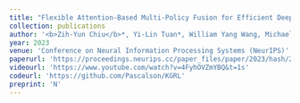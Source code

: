 ```yaml
---
title: "Flexible Attention-Based Multi-Policy Fusion for Efficient Deep Reinforcement Learning"
collection: publications
author: '<b>Zih-Yun Chiu</b>*, Yi-Lin Tuan*, William Yang Wang, Michael C. Yip'
year: 2023
venue: 'Conference on Neural Information Processing Systems (NeurIPS)'
paperurl: 'https://proceedings.neurips.cc/paper_files/paper/2023/hash/2c23b3c72127e15fedc276722faee927-Abstract-Conference.html'
videourl: 'https://www.youtube.com/watch?v=4FyhOVZmYBQ&t=1s'
codeurl: 'https://github.com/Pascalson/KGRL'
preprint: 'N'
---
```

